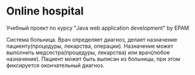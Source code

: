 # Online hospital
Учебный проект по курсу "Java web application development" by EPAM

Система больница. 
Врач определяет диагноз, делает назначение пациенту(процедуры, лекарства, операции). Назначение может выполнить медсестра(процедуры, лекарства) или врач(любое назначение). Пациент может быть выписан из больницы, при этом фиксируется окончательный диагноз.
